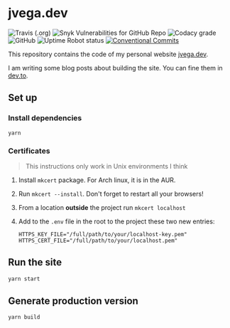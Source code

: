 # jvega.dev

![Travis (.org)](https://img.shields.io/travis/jhuesos/jvega.dev?style=for-the-badge)
![Snyk Vulnerabilities for GitHub Repo](https://img.shields.io/snyk/vulnerabilities/github/jhuesos/jvega.dev?style=for-the-badge)
![Codacy grade](https://img.shields.io/codacy/grade/57a0aabfeed947b2a198f48473049b86?style=for-the-badge)
![GitHub](https://img.shields.io/github/license/jhuesos/jvega.dev?style=for-the-badge)
![Uptime Robot status](https://img.shields.io/uptimerobot/status/m783451049-ff12c48e287d94ad60297429?style=for-the-badge)
[![Conventional Commits](https://img.shields.io/badge/Conventional%20Commits-1.0.0-green.svg?style=for-the-badge)](https://conventionalcommits.org)

This repository contains the code of my personal website [jvega.dev](https://www.jvega.dev).

I am writing some blog posts about building the site. You can fine them in
[dev.to](https://dev.to/jvegadev/making-the-website-secure-by-adding-additional-http-headers-in-netlify-and-zeit-now-3mae).

## Set up

### Install dependencies

    yarn

### Certificates

> This instructions only work in Unix environments I think

1.  Install `mkcert` package. For Arch linux, it is in the AUR.
2.  Run `mkcert --install`. Don't forget to restart all your browsers!
3.  From a location **outside** the project run `mkcert localhost`
4.  Add to the `.env` file in the root to the project these two new entries:


        HTTPS_KEY_FILE="/full/path/to/your/localhost-key.pem"
        HTTPS_CERT_FILE="/full/path/to/your/localhost.pem"

## Run the site

```bash
yarn start
```

## Generate production version

    yarn build
